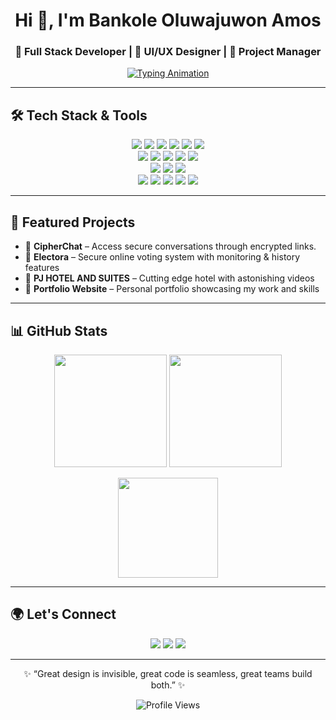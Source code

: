 <!-- Profile Header -->
<h1 align="center">Hi 👋, I'm Bankole Oluwajuwon Amos</h1>
<h3 align="center">🚀 Full Stack Developer | 🎨 UI/UX Designer | 📂 Project Manager</h3>

<!-- Typing SVG Animation -->
<p align="center">
  <a href="https://git.io/typing-svg">
    <img src="https://readme-typing-svg.herokuapp.com?size=22&duration=3000&color=36BCF7&center=true&vCenter=true&width=700&lines=I+build+full-stack+applications;I+design+modern+UI%2FUX+experiences;I+manage+projects+from+idea+to+deployment;I+love+solving+problems+with+code" alt="Typing Animation">
  </a>
</p>

---

## 🛠️ Tech Stack & Tools  

<p align="center">
  <!-- Languages -->
  <img src="https://img.shields.io/badge/HTML5-E34F26?logo=html5&logoColor=white" />
  <img src="https://img.shields.io/badge/CSS3-1572B6?logo=css3&logoColor=white" />
  <img src="https://img.shields.io/badge/JavaScript-F7DF1E?logo=javascript&logoColor=black" />
  <img src="https://img.shields.io/badge/React-61DAFB?logo=react&logoColor=black" />
  <img src="https://img.shields.io/badge/Vue.js-42B883?logo=vue.js&logoColor=white" />
  <img src="https://img.shields.io/badge/TailwindCSS-38B2AC?logo=tailwind-css&logoColor=white" />
  <br>
  <!-- Backend -->
  <img src="https://img.shields.io/badge/Node.js-43853D?logo=node.js&logoColor=white" />
  <img src="https://img.shields.io/badge/PHP-777BB4?logo=php&logoColor=white" />
  <img src="https://img.shields.io/badge/Python-3776AB?logo=python&logoColor=white" />
  <img src="https://img.shields.io/badge/Django-092E20?logo=django&logoColor=white" />
  <img src="https://img.shields.io/badge/Flask-000000?logo=flask&logoColor=white" />
  <br>
  <!-- Databases -->
  <img src="https://img.shields.io/badge/MySQL-4479A1?logo=mysql&logoColor=white" />
  <img src="https://img.shields.io/badge/PostgreSQL-4169E1?logo=postgresql&logoColor=white" />
  <img src="https://img.shields.io/badge/MongoDB-47A248?logo=mongodb&logoColor=white" />
  <br>
  <!-- Tools -->
  <img src="https://img.shields.io/badge/Figma-F24E1E?logo=figma&logoColor=white" />
  <img src="https://img.shields.io/badge/AdobeXD-FF61F6?logo=adobe-xd&logoColor=white" />
  <img src="https://img.shields.io/badge/Git-F05032?logo=git&logoColor=white" />
  <img src="https://img.shields.io/badge/GitHub-181717?logo=github&logoColor=white" />
  <img src="https://img.shields.io/badge/Jira-0052CC?logo=jira&logoColor=white" />
</p>

---

## 📌 Featured Projects  

- 🔹 **CipherChat** – Access secure conversations through encrypted links. 
- 🔹 **Electora** – Secure online voting system with monitoring & history features    
- 🔹 **PJ HOTEL AND SUITES** – Cutting edge hotel with astonishing videos
- 🔹 **Portfolio Website** – Personal portfolio showcasing my work and skills   

---

## 📊 GitHub Stats  

<p align="center">
  <img src="https://github-readme-stats.vercel.app/api?username=bankoleoluwajuwon&show_icons=true&theme=tokyonight" height="180px"/>
  <img src="https://github-readme-streak-stats.herokuapp.com?user=bankoleoluwajuwon&theme=tokyonight&hide_border=false" height="180px"/>
</p>

<p align="center">
  <img src="https://github-readme-stats.vercel.app/api/top-langs/?username=bankoleoluwajuwon&layout=compact&theme=tokyonight" height="160px"/>
</p>

---

## 🌍 Let's Connect  

<p align="center">
  <a href="mailto:amosgamer04@gmail.com"><img src="https://img.shields.io/badge/Email-D14836?logo=gmail&logoColor=white"></a>
  <a href="https://linkedin.com/in/bankole-oluwajuwon"><img src="https://img.shields.io/badge/LinkedIn-0077B5?logo=linkedin&logoColor=white"></a>
  <a href="https://bankole.dev"><img src="https://img.shields.io/badge/Portfolio-000000?logo=vercel&logoColor=white"></a>
</p>

---

<p align="center">✨ “Great design is invisible, great code is seamless, great teams build both.” ✨</p>

<!-- Profile Views Counter -->
<p align="center">
  <img src="https://komarev.com/ghpvc/?username=bankoleoluwajuwon&style=for-the-badge&color=blue" alt="Profile Views" />
</p>
